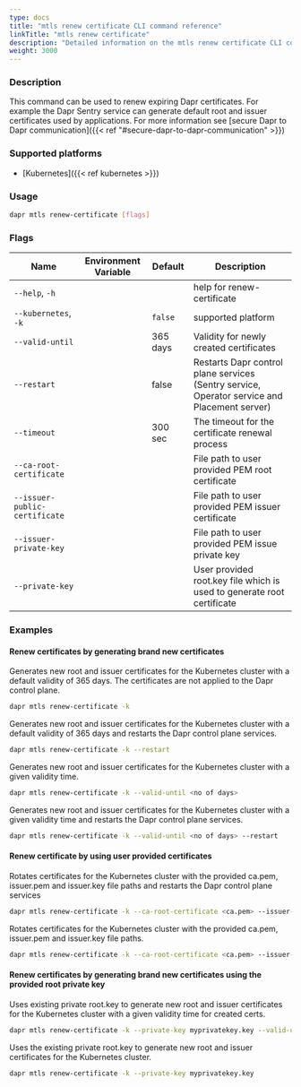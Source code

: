 ```yaml
---
type: docs
title: "mtls renew certificate CLI command reference"
linkTitle: "mtls renew certificate"
description: "Detailed information on the mtls renew certificate CLI command"
weight: 3000
---
```


### Description
This command can be used to renew expiring Dapr certificates. For example the Dapr Sentry service can generate default root and issuer certificates used by applications. For more information see [secure Dapr to Dapr communication]({{< ref "#secure-dapr-to-dapr-communication" >}})

### Supported platforms

- [Kubernetes]({{< ref kubernetes >}})

### Usage

```bash
dapr mtls renew-certificate [flags]
```

### Flags

| Name           | Environment Variable | Default           | Description                                 |
| -------------- | -------------------- | ----------------- | ------------------------------------------- |
| `--help`, `-h` |                      |                   | help for renew-certificate
| `--kubernetes`, `-k` |                      | `false` | supported platform|                             |
| `--valid-until`  |                      | 365 days |  Validity for newly created certificates |
| `--restart`  |                      | false |  Restarts Dapr control plane services (Sentry service, Operator service and Placement server) |
| `--timeout`  |                      | 300 sec |  The timeout for the certificate renewal process |
| `--ca-root-certificate`  |                      |  |  File path to user provided PEM root certificate|
| `--issuer-public-certificate`  |                      |  |  File path to user provided PEM issuer certificate|
| `--issuer-private-key`  |                      |  |  File path to user provided PEM issue private key|
| `--private-key`  |                      |  |  User provided root.key file which is used to generate root certificate|

### Examples

#### Renew certificates by generating brand new certificates
Generates new root and issuer certificates for the Kubernetes cluster with a default validity of 365 days. The certificates are not applied to the Dapr control plane.
```bash
dapr mtls renew-certificate -k
```
Generates new root and issuer certificates for the Kubernetes cluster with a default validity of 365 days and restarts the Dapr control plane services.
```bash
dapr mtls renew-certificate -k --restart
```
Generates new root and issuer certificates for the Kubernetes cluster with a given validity time.
```bash
dapr mtls renew-certificate -k --valid-until <no of days>
```
Generates new root and issuer certificates for the Kubernetes cluster with a given validity time and restarts the Dapr control plane services.
```bash
dapr mtls renew-certificate -k --valid-until <no of days> --restart
```
#### Renew certificate by using user provided certificates
Rotates certificates for the Kubernetes cluster with the provided ca.pem, issuer.pem and issuer.key file paths and restarts the Dapr control plane services
```bash
dapr mtls renew-certificate -k --ca-root-certificate <ca.pem> --issuer-private-key <issuer.key> --issuer-public-certificate <issuer.pem> --restart
```
Rotates certificates for the Kubernetes cluster with the provided ca.pem, issuer.pem and issuer.key file paths.
```bash
dapr mtls renew-certificate -k --ca-root-certificate <ca.pem> --issuer-private-key <issuer.key> --issuer-public-certificate <issuer.pem>
```
#### Renew certificates by generating brand new certificates using the provided root private key
Uses existing private root.key to generate new root and issuer certificates for the Kubernetes cluster with a given validity time for created certs.
```bash
dapr mtls renew-certificate -k --private-key myprivatekey.key --valid-until <no of days>
```
Uses the existing private root.key to generate new root and issuer certificates for the Kubernetes cluster.
```bash
dapr mtls renew-certificate -k --private-key myprivatekey.key
```